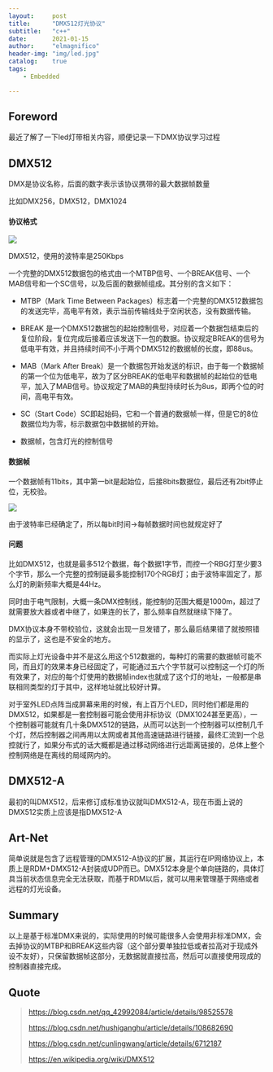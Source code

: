 ```yaml
---
layout:     post
title:      "DMX512灯光协议"
subtitle:   "c++"
date:       2021-01-15
author:     "elmagnifico"
header-img: "img/led.jpg"
catalog:    true
tags:
    - Embedded

---
```


## Foreword

最近了解了一下led灯带相关内容，顺便记录一下DMX协议学习过程



## DMX512

DMX是协议名称，后面的数字表示该协议携带的最大数据帧数量

比如DMX256，DMX512，DMX1024



#### 协议格式

![](http://img.elmagnifico.tech:9514/static/upload/elmagnifico/5tgU2Klz3FxbDPq.png)



DMX512，使用的波特率是250Kbps

一个完整的DMX512数据包的格式由一个MTBP信号、一个BREAK信号、一个MAB信号和一个SC信号，以及后面的数据帧组成。其分别的含义如下：

- MTBP（Mark Time Between Packages）标志着一个完整的DMX512数据包的发送完毕，高电平有效，表示当前传输线处于空闲状态，没有数据传输。

- BREAK 是一个DMX512数据包的起始控制信号，对应着一个数据包结束后的复位阶段，复位完成后接着应该发送下一包的数据。协议规定BREAK的信号为低电平有效，并且持续时间不小于两个DMX512的数据帧的长度，即88us。

- MAB（Mark After Break）是一个数据包开始发送的标识，由于每一个数据帧的第一个位为低电平，故为了区分BREAK的低电平和数据帧的起始位的低电平，加入了MAB信号。协议规定了MAB的典型持续时长为8us，即两个位的时间，高电平有效。

- SC（Start Code）SC即起始码，它和一个普通的数据帧一样，但是它的8位数据位均为零，标示数据包中数据帧的开始。
- 数据帧，包含灯光的控制信号



#### 数据帧

一个数据帧有11bits，其中第一bit是起始位，后接8bits数据位，最后还有2bit停止位，无校验。

![](http://img.elmagnifico.tech:9514/static/upload/elmagnifico/5HteEf214Vv8QKj.png)

由于波特率已经确定了，所以每bit时间->每帧数据时间也就规定好了



#### 问题

比如DMX512，也就是最多512个数据，每个数据1字节，而控一个RBG灯至少要3个字节，那么一个完整的控制链最多能控制170个RGB灯；由于波特率固定了，那么灯的刷新频率大概是44Hz。

同时由于电气限制，大概一条DMX控制线，能控制的范围大概是1000m，超过了就需要放大器或者中继了，如果连的长了，那么频率自然就继续下降了。

DMX协议本身不带校验位，这就会出现一旦发错了，那么最后结果错了就按照错的显示了，这也是不安全的地方。



而实际上灯光设备中并不是这么用这个512数据的，每种灯的需要的数据帧可能不同，而且灯的效果本身已经固定了，可能通过五六个字节就可以控制这一个灯的所有效果了，对应的每个灯使用的数据帧index也就成了这个灯的地址，一般都是串联相同类型的灯于其中，这样地址就比较好计算。



对于室外LED点阵当成屏幕来用的时候，有上百万个LED，同时他们都是用的DMX512，如果都是一套控制器可能会使用非标协议（DMX1024甚至更高），一个控制器可能就有几十条DMX512的链路，从而可以达到一个控制器可以控制几千个灯，然后控制器之间再用以太网或者其他高速链路进行链接，最终汇流到一个总控就行了，如果分布式的话大概都是通过移动网络进行远距离链接的，总体上整个控制网络是在离线的局域网内的。



## DMX512-A

最初的叫DMX512，后来修订成标准协议就叫DMX512-A，现在市面上说的DMX512实质上应该是指DMX512-A



## Art-Net

简单说就是包含了远程管理的DMX512-A协议的扩展，其运行在IP网络协议上，本质上是RDM+DMX512-A封装成UDP而已。DMX512本身是个单向链路的，具体灯具当前状态信息完全无法获取，而基于RDM以后，就可以用来管理基于网络或者远程的灯光设备。



## Summary

以上是基于标准DMX来说的，实际使用的时候可能很多人会使用非标准DMX，会去掉协议的MTBP和BREAK这些内容（这个部分要单独拉低或者拉高对于现成外设不友好），只保留数据帧这部分，无数据就直接拉高，然后可以直接使用现成的控制器直接完成。



## Quote

> https://blog.csdn.net/qq_42992084/article/details/98525578
>
> https://blog.csdn.net/hushiganghu/article/details/108682690
>
> https://blog.csdn.net/cunlingwang/article/details/6712187
>
> https://en.wikipedia.org/wiki/DMX512

